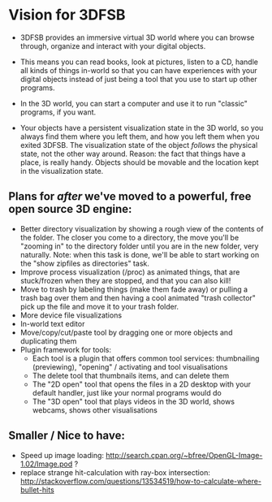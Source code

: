 Vision for 3DFSB
================
- 3DFSB provides an immersive virtual 3D world where you can browse through, organize and interact with your digital objects.
- This means you can read books, look at pictures, listen to a CD, handle all kinds of things in-world so that you can have experiences with your digital objects instead of just being a tool that you use to start up other programs.
- In the 3D world, you can start a computer and use it to run "classic" programs, if you want.

- Your objects have a persistent visualization state in the 3D world, so you always find them where you left them, and how you left them when you exited 3DFSB. The visualization state of the object *follows* the physical state, not the other way around. Reason: the fact that things have a place, is really handy. Objects should be movable and the location kept in the visualization state.

Plans for *after* we've moved to a powerful, free open source 3D engine:
------------------------------------------------------------------------
- Better directory visualization by showing a rough view of the contents of the folder. The closer you come to a directory, the move you'll be "zooming in" to the directory folder until you are in the new folder, very naturally. Note: when this task is done, we'll be able to start working on the "show zipfiles as directories" task.
- Improve process visualization (/proc) as animated things, that are stuck/frozen when they are stopped, and that you can also kill!
- Move to trash by labeling things (make them fade away) or pulling a trash bag over them and then having a cool animated "trash collector" pick up the file and move it to your trash folder.
- More device file visualizations
- In-world text editor
- Move/copy/cut/paste tool by dragging one or more objects and duplicating them
- Plugin framework for tools:
    - Each tool is a plugin that offers common tool services: thumbnailing (previewing), "opening" / activating and tool visualisations
    - The delete tool that thumbnails items, and can delete them
    - The "2D open" tool that opens the files in a 2D desktop with your default handler, just like your normal programs would do
    - The "3D open" tool that plays videos in the 3D world, shows webcams, shows other visualisations 

Smaller / Nice to have:
-----------------------
- Speed up image loading: http://search.cpan.org/~bfree/OpenGL-Image-1.02/Image.pod ?
- replace strange hit-calculation with ray-box intersection: http://stackoverflow.com/questions/13534519/how-to-calculate-where-bullet-hits


